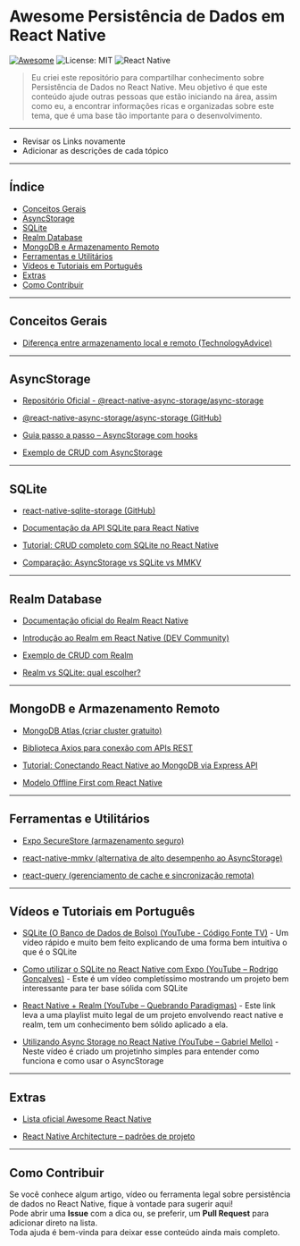 # Awesome Persistência de Dados em React Native
[![Awesome](https://awesome.re/badge.svg)](https://awesome.re)
![License: MIT](https://img.shields.io/badge/License-MIT-blue.svg)
![React Native](https://img.shields.io/badge/React%20Native-blue?logo=react)

> Eu criei este repositório para compartilhar conhecimento sobre Persistência de Dados no React Native. Meu objetivo é que este conteúdo ajude outras pessoas que estão iniciando na área, assim como eu, a encontrar informações ricas e organizadas sobre este tema, que é uma base tão importante para o desenvolvimento.

---
- Revisar os Links novamente
- Adicionar as descrições de cada tópico
---

## Índice
- [Conceitos Gerais](#conceitos-gerais)
- [AsyncStorage](#asyncstorage)
- [SQLite](#sqlite)
- [Realm Database](#realm-database)
- [MongoDB e Armazenamento Remoto](#mongodb-e-armazenamento-remoto)
- [Ferramentas e Utilitários](#ferramentas-e-utilitários)
- [Vídeos e Tutoriais em Português](#vídeos-e-tutoriais-em-português)
- [Extras](#extras)
- [Como Contribuir](#como-contribuir)

---

## Conceitos Gerais

- [Diferença entre armazenamento local e remoto (TechnologyAdvice)](https://technologyadvice.com/blog/information-technology/cloud-storage-vs-local-storage/)

---

## AsyncStorage

- [Repositório Oficial - @react-native-async-storage/async-storage](https://github.com/react-native-async-storage/async-storage)

- [@react-native-async-storage/async-storage (GitHub)](https://github.com/react-native-async-storage/async-storage)

- [Guia passo a passo – AsyncStorage com hooks](https://medium.com/@arsdev/persist-data-like-a-pro-in-react-native-67f2bd328a54)

- [Exemplo de CRUD com AsyncStorage](https://gist.github.com/pavlealeksic/3de9c6f3d6148e19b6ddee6b50ed5b94)

---

## SQLite

- [react-native-sqlite-storage (GitHub)](https://github.com/andpor/react-native-sqlite-storage)

- [Documentação da API SQLite para React Native](https://github.com/andpor/react-native-sqlite-storage#api)

- [Tutorial: CRUD completo com SQLite no React Native](https://medium.com/@shivam.soni.webdev/how-to-implement-crud-in-react-native-with-sqlite-step-by-step-guide-843a8e1d7777)

- [Comparação: AsyncStorage vs SQLite vs MMKV](https://dev.to/cathylai/choosing-the-right-storage-solution-3log)

---

## Realm Database

- [Documentação oficial do Realm React Native](https://www.mongodb.com/docs/atlas/device-sdks/sdk/react-native/)

- [Introdução ao Realm em React Native (DEV Community)](https://dev.to/ajmal_hasan/building-a-react-native-app-with-realm-database-4ab4)

- [Exemplo de CRUD com Realm](https://www.scaler.com/topics/realm-react-native/)

- [Realm vs SQLite: qual escolher?](https://www.cleveroad.com/blog/realm-vs-sqlite-what-is-the-best-database-for-android-app-development/)

---

## MongoDB e Armazenamento Remoto

- [MongoDB Atlas (criar cluster gratuito)](https://www.mongodb.com/atlas/database)

- [Biblioteca Axios para conexão com APIs REST](https://axios-http.com/)

- [Tutorial: Conectando React Native ao MongoDB via Express API](https://medium.com/@ahsanshahzad16asb/building-a-full-stack-notes-app-with-react-native-mongodb-express-and-node-js-7a9218a9d874)

- [Modelo Offline First com React Native](https://www.innovationm.com/blog/react-native-offline-first-architecture-sqlite-local-database-guide/)

---

## Ferramentas e Utilitários

- [Expo SecureStore (armazenamento seguro)](https://docs.expo.dev/versions/latest/sdk/securestore/)

- [react-native-mmkv (alternativa de alto desempenho ao AsyncStorage)](https://github.com/mrousavy/react-native-mmkv)

- [react-query (gerenciamento de cache e sincronização remota)](https://tanstack.com/query/latest)

---

## Vídeos e Tutoriais em Português

- [SQLite (O Banco de Dados de Bolso) (YouTube - Código Fonte TV)](https://www.youtube.com/watch?v=xOODmm-NdUc) - Um vídeo rápido e muito bem feito explicando de uma forma bem intuitiva o que é o SQLite

- [Como utilizar o SQLite no React Native com Expo (YouTube – Rodrigo Gonçalves)](https://www.youtube.com/watch?v=BJEACwKXWf8&t=446s) - Este é um vídeo completíssimo mostrando um projeto bem interessante para ter base sólida com SQLite

- [React Native + Realm (YouTube – Quebrando Paradigmas)](https://youtube.com/playlist?list=PLT2gdUfk6jQTUAiwXTWai4rDo7pW_X7by&si=Hf0jQ4k4eOfrRgZu) - Este link leva a uma playlist muito legal de um projeto envolvendo react native e realm, tem um conhecimento bem sólido aplicado a ela.

- [Utilizando Async Storage no React Native (YouTube – Gabriel Mello)](https://www.youtube.com/watch?v=u4-GwottHfc) - Neste vídeo é criado um projetinho simples para entender como funciona e como usar o AsyncStorage

---

## Extras

- [Lista oficial Awesome React Native](https://github.com/jondot/awesome-react-native)

- [React Native Architecture – padrões de projeto](https://reactnative.dev/docs/architecture-overview)

---

## Como Contribuir

Se você conhece algum artigo, vídeo ou ferramenta legal sobre persistência de dados no React Native, fique à vontade para sugerir aqui!  
Pode abrir uma **Issue** com a dica ou, se preferir, um **Pull Request** para adicionar direto na lista.  
Toda ajuda é bem-vinda para deixar esse conteúdo ainda mais completo.







